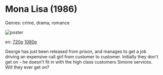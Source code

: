 # Mona Lisa (1986)

Genres: crime, drama, romance

![poster](http://image.tmdb.org/t/p/w500/tPOJOHS9qnjQ4l0tTPjjGbjhCmz.jpg)

en:
  [720p](magnet:?xt=urn:btih:83a913068c782886bb1814ffb9dbcc2f503ab953&dn=Mona+Lisa+%281986%29+720p+BrRip+x264+-+YIFY&tr=udp%3A%2F%2Ftracker.openbittorrent.com%3A80%2Fannounce&tr=udp%3A%2F%2Fglotorrents.pw%3A6969%2Fannounce&tr=udp%3A%2F%2Ftracker.openbittorrent.com%3A80%2Fannounce&tr=udp%3A%2F%2Ftracker.opentrackr.org%3A1337%2Fannounce&tr=udp%3A%2F%2Fzer0day.to%3A1337%2Fannounce&tr=udp%3A%2F%2Ftracker.coppersurfer.tk%3A6969%2Fannounce)
  [1080p](magnet:?xt=urn:btih:70b04928a3dee988796d383931d797964f02a456&dn=Mona+Lisa+%281986%29+1080p+BrRip+x264+-+YIFY&tr=udp%3A%2F%2Ftracker.openbittorrent.com%3A80%2Fannounce&tr=udp%3A%2F%2Fglotorrents.pw%3A6969%2Fannounce&tr=udp%3A%2F%2Ftracker.openbittorrent.com%3A80%2Fannounce&tr=udp%3A%2F%2Ftracker.opentrackr.org%3A1337%2Fannounce&tr=udp%3A%2F%2Fzer0day.to%3A1337%2Fannounce&tr=udp%3A%2F%2Ftracker.coppersurfer.tk%3A6969%2Fannounce)
  


George has just been released from prison, and manages to get a job driving an expensive call girl from customer to customer. Initially they don't get on - he doesn't fit in with the high class customers Simone services. Will they ever get on?